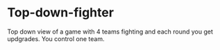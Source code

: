# Top-down-fighter
Top down view of a game with 4 teams fighting and each round you get updgrades. You control one team.
